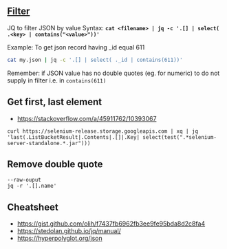 ## [Filter](https://gist.github.com/ipbastola/2c955d8bf2e96f9b1077b15f995bdae3)

JQ to filter JSON by value
Syntax: <strong>`cat <filename> | jq -c '.[] | select( .<key> | contains("<value>"))'`</strong>

Example: To get json record having _id equal 611
```bash
cat my.json | jq -c '.[] | select( ._id | contains(611))'
```
Remember: if JSON value has no double quotes (eg. for numeric) to do not supply in filter i.e. in `contains(611)`

## Get first, last element
- https://stackoverflow.com/a/45911762/10393067
```shell script
curl https://selenium-release.storage.googleapis.com | xq | jq 'last(.ListBucketResult|.Contents|.[]|.Key| select(test(".*selenium-server-standalone.*.jar")))
```

## Remove double quote
```shell script
--raw-ouput
jq -r '.[].name'
```

## Cheatsheet

- https://gist.github.com/olih/f7437fb6962fb3ee9fe95bda8d2c8fa4
- https://stedolan.github.io/jq/manual/
- https://hyperpolyglot.org/json